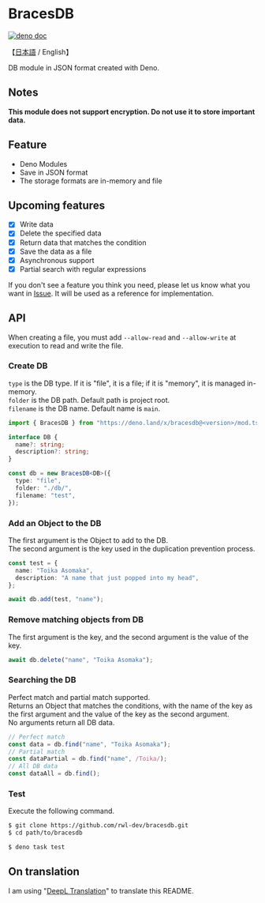 # BracesDB
[![deno doc](https://doc.deno.land/badge.svg)](https://doc.deno.land/https/deno.land/x/bracesdb/mod.ts)

【[日本語](./README_JP.md) / English】

DB module in JSON format created with Deno.

## Notes
**This module does not support encryption. Do not use it to store important data.**

## Feature
- Deno Modules
- Save in JSON format
- The storage formats are in-memory and file

## Upcoming features
- [x] Write data
- [x] Delete the specified data
- [x] Return data that matches the condition
- [x] Save the data as a file
- [x] Asynchronous support
- [x] Partial search with regular expressions

If you don't see a feature you think you need, please let us know what you want in [Issue](https://github.com/rwl-dev/bracesdb/issues/new). It will be used as a reference for implementation.

## API
When creating a file, you must add `--allow-read` and `--allow-write` at execution to read and write the file.

### Create DB
`type` is the DB type. If it is "file", it is a file; if it is "memory", it is managed in-memory.  
`folder` is the DB path. Default path is project root.  
`filename` is the DB name. Default name is `main`.

``` typescript
import { BracesDB } from "https://deno.land/x/bracesdb@<version>/mod.ts";

interface DB {
  name?: string;
  description?: string;
}

const db = new BracesDB<DB>({
  type: "file",
  folder: "./db/",
  filename: "test",
});
```

### Add an Object to the DB
The first argument is the Object to add to the DB.  
The second argument is the key used in the duplication prevention process.
``` typescript
const test = {
  name: "Toika Asomaka",
  description: "A name that just popped into my head",
};

await db.add(test, "name");
```

### Remove matching objects from DB
The first argument is the key, and the second argument is the value of the key.
``` typescript
await db.delete("name", "Toika Asomaka");
```

### Searching the DB
Perfect match and partial match supported.  
Returns an Object that matches the conditions, with the name of the key as the first argument and the value of the key as the second argument.  
No arguments return all DB data.
``` typescript
// Perfect match
const data = db.find("name", "Toika Asomaka");
// Partial match
const dataPartial = db.find("name", /Toika/);
// All DB data
const dataAll = db.find();
```

### Test
Execute the following command.
``` bash
$ git clone https://github.com/rwl-dev/bracesdb.git
$ cd path/to/bracesdb

$ deno task test
```

## On translation
I am using "[DeepL Translation](https://www.deepl.com/home)" to translate this README.